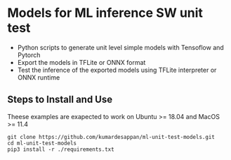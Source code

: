 # Models for ML inference SW unit test
- Python scripts to generate unit level simple models with Tensoflow and Pytorch
- Export the models in TFLite or ONNX format
- Test the inference of the exported models using TFLite interpreter or ONNX runtime


## Steps to Install and Use
Theese examples are exapected to work on Ubuntu >= 18.04 and MacOS >= 11.4
 
 ```
 git clone https://github.com/kumardesappan/ml-unit-test-models.git
 cd ml-unit-test-models
 pip3 install -r ./requirements.txt
```